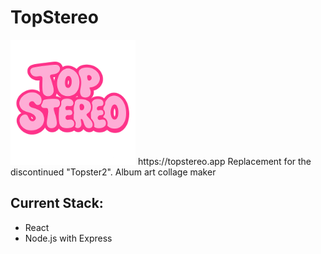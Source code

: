 # TopStereo
<img src="topstereo.png" alt="topster" width="200"/>
https://topstereo.app
Replacement for the discontinued "Topster2". Album art collage maker

## Current Stack:
- React
- Node.js with Express
